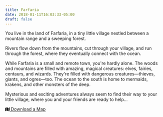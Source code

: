 ```yaml
---
title: Farfaria
date: 2018-01-11T16:03:33-05:00
draft: false
---
```


You live in the land of Farfaria, in a tiny little village nestled between a mountain range and a sweeping forest.

Rivers flow down from the mountains, cut through your village, and run through the forest, where they eventually connect with the ocean.

While Farfaria is a small and remote town, you're hardly alone. The woods and mountains are filled with amazing, magical creatures: elves, fairies, centaurs, and wizards. They're filled with dangerous creatures—thieves, giants, and ogres—too. The ocean to the south is home to mermaids, krakens, and other monsters of the deep.

Mysterious and exciting adventures always seem to find their way to your little village, where you and your friends are ready to help...

<a class="btn" href="/downloads/map.pdf"><svg xmlns="http://www.w3.org/2000/svg" class="margin-right" style="margin-bottom:-0.125em;" width="1em" height="1em" viewBox="0 0 16 16" aria-hidden="true"><path fill="currentColor" d="M0 3l5-2v12l-5 2zM6 .5l5 3V15l-5-2.5zM12 3.5l4-3v12l-4 3z"/></svg> Download a Map</a>